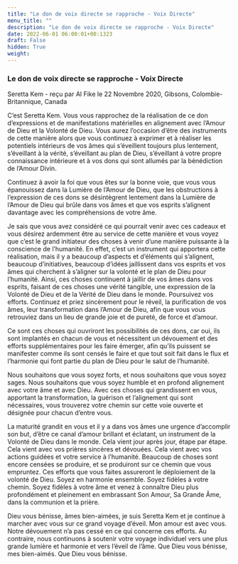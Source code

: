 ```yaml
---
title: "Le don de voix directe se rapproche - Voix Directe"
menu_title: ""
description: "Le don de voix directe se rapproche - Voix Directe"
date: 2022-06-01 06:00:01+00:1323
draft: False
hidden: True
weight:
---
```

### Le don de voix directe se rapproche - Voix Directe

Seretta Kem - reçu par Al Fike le 22 Novembre 2020, Gibsons, Colombie-Britannique, Canada

C’est Seretta Kem. Vous vous rapprochez de la réalisation de ce don d’expressions et de manifestations matérielles en alignement avec l’Amour de Dieu et la Volonté de Dieu. Vous aurez l’occasion d’être des instruments de cette manière alors que vous continuez à exprimer et à réaliser les potentiels intérieurs de vos âmes qui s’éveillent toujours plus lentement, s’éveillant à la vérité, s’éveillant au plan de Dieu, s’éveillant à votre propre connaissance intérieure et à vos dons qui sont allumés par la bénédiction de l’Amour Divin.

Continuez à avoir la foi que vous êtes sur la bonne voie, que vous vous épanouissez dans la Lumière de l’Amour de Dieu, que les obstructions à l’expression de ces dons se désintègrent lentement dans la Lumière de l’Amour de Dieu qui brûle dans vos âmes et que vos esprits s’alignent davantage avec les compréhensions de votre âme.

Je sais que vous avez considéré ce qui pourrait venir avec ces cadeaux et vous désirez ardemment être au service de cette manière et vous voyez que c’est le grand initiateur des choses à venir d’une manière puissante à la conscience de l’humanité. En effet, c’est un instrument qui apportera cette réalisation, mais il y a beaucoup d’aspects et d’éléments qui s’alignent, beaucoup d’initiatives, beaucoup d’idées jaillissent dans vos esprits et vos âmes qui cherchent à s’aligner sur la volonté et le plan de Dieu pour l’humanité.
Ainsi, ces choses continuent à jaillir de vos âmes dans vos esprits, faisant de ces choses une vérité tangible, une expression de la Volonté de Dieu et de la Vérité de Dieu dans le monde. Poursuivez vos efforts. Continuez et priez sincèrement pour le réveil, la purification de vos âmes, leur transformation dans l’Amour de Dieu, afin que vous vous retrouviez dans un lieu de grande joie et de pureté, de force et d’amour.

Ce sont ces choses qui ouvriront les possibilités de ces dons, car oui, ils sont implantés en chacun de vous et nécessitent un dévouement et des efforts supplémentaires pour les faire émerger, afin qu’ils puissent se manifester comme ils sont censés le faire et que tout soit fait dans le flux et l’harmonie qui font partie du plan de Dieu pour le salut de l’humanité.

Nous souhaitons que vous soyez forts, et nous souhaitons que vous soyez sages. Nous souhaitons que vous soyez humble et en profond alignement avec votre âme et avec Dieu. Avec ces choses qui grandissent en vous, apportant la transformation, la guérison et l’alignement qui sont nécessaires, vous trouverez votre chemin sur cette voie ouverte et désignée pour chacun d’entre vous.

La maturité grandit en vous et il y a dans vos âmes une urgence d’accomplir son but, d’être ce canal d’amour brillant et éclatant, un instrument de la Volonté de Dieu dans le monde. Cela vient jour après jour, étape par étape. Cela vient avec vos prières sincères et dévouées. Cela vient avec vos actions guidées et votre service à l’humanité. Beaucoup de choses sont encore censées se produire, et se produiront sur ce chemin que vous empruntez. Ces efforts que vous faites assureront le déploiement de la volonté de Dieu. Soyez en harmonie ensemble. Soyez fidèles à votre chemin. Soyez fidèles à votre âme et venez à connaître Dieu plus profondément et pleinement en embrassant Son Amour, Sa Grande Âme, dans la communion et la prière.

Dieu vous bénisse, âmes bien-aimées, je suis Seretta Kem et je continue à marcher avec vous sur ce grand voyage d’éveil. Mon amour est avec vous. Notre dévouement n’a pas cessé en ce qui concerne ces efforts. Au contraire, nous continuons à soutenir votre voyage individuel vers une plus grande lumière et harmonie et vers l’éveil de l’âme. Que Dieu vous bénisse, mes bien-aimés. Que Dieu vous bénisse.



